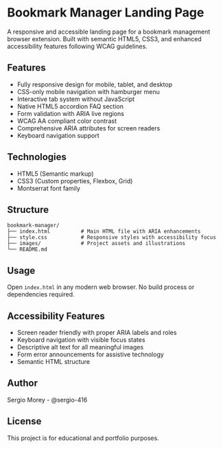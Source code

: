 # Bookmark Manager Landing Page

A responsive and accessible landing page for a bookmark management browser extension. Built with semantic HTML5, CSS3, and enhanced accessibility features following WCAG guidelines.

## Features

- Fully responsive design for mobile, tablet, and desktop
- CSS-only mobile navigation with hamburger menu
- Interactive tab system without JavaScript
- Native HTML5 accordion FAQ section
- Form validation with ARIA live regions
- WCAG AA compliant color contrast
- Comprehensive ARIA attributes for screen readers
- Keyboard navigation support

## Technologies

- HTML5 (Semantic markup)
- CSS3 (Custom properties, Flexbox, Grid)
- Montserrat font family

## Structure

```
bookmark-manager/
├── index.html          # Main HTML file with ARIA enhancements
├── style.css           # Responsive styles with accessibility focus
├── images/             # Project assets and illustrations
└── README.md
```

## Usage

Open `index.html` in any modern web browser. No build process or dependencies required.

## Accessibility Features

- Screen reader friendly with proper ARIA labels and roles
- Keyboard navigation with visible focus states
- Descriptive alt text for all meaningful images
- Form error announcements for assistive technology
- Semantic HTML structure

## Author

Sergio Morey - @sergio-416

## License

This project is for educational and portfolio purposes.
